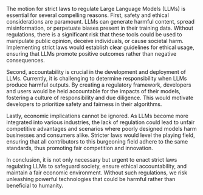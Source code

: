 The motion for strict laws to regulate Large Language Models (LLMs) is essential for several compelling reasons. First, safety and ethical considerations are paramount. LLMs can generate harmful content, spread misinformation, or perpetuate biases present in their training data. Without regulations, there is a significant risk that these tools could be used to manipulate public opinion, deceive individuals, or cause societal harm. Implementing strict laws would establish clear guidelines for ethical usage, ensuring that LLMs promote positive outcomes rather than negative consequences.

Second, accountability is crucial in the development and deployment of LLMs. Currently, it is challenging to determine responsibility when LLMs produce harmful outputs. By creating a regulatory framework, developers and users would be held accountable for the impacts of their models, fostering a culture of responsibility and due diligence. This would motivate developers to prioritize safety and fairness in their algorithms.

Lastly, economic implications cannot be ignored. As LLMs become more integrated into various industries, the lack of regulation could lead to unfair competitive advantages and scenarios where poorly designed models harm businesses and consumers alike. Stricter laws would level the playing field, ensuring that all contributors to this burgeoning field adhere to the same standards, thus promoting fair competition and innovation.

In conclusion, it is not only necessary but urgent to enact strict laws regulating LLMs to safeguard society, ensure ethical accountability, and maintain a fair economic environment. Without such regulations, we risk unleashing powerful technologies that could be harmful rather than beneficial to humanity.